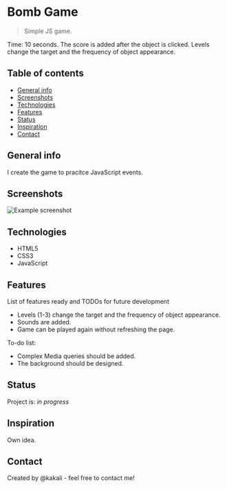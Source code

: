 # Bomb Game
> Simple JS game. 

Time: 10 seconds.
The score is added after the object is clicked.
Levels change the target and the frequency of object appearance.

## Table of contents
* [General info](#general-info)
* [Screenshots](#screenshots)
* [Technologies](#technologies)
* [Features](#features)
* [Status](#status)
* [Inspiration](#inspiration)
* [Contact](#contact)

## General info
I create the game to pracitce JavaScript events. 

## Screenshots
![Example screenshot](./img/screenshot.png)

## Technologies
* HTML5
* CSS3
* JavaScript

## Features
List of features ready and TODOs for future development
* Levels (1-3) change the target and the frequency of object appearance.
* Sounds are added.
* Game can be played again without refreshing the page. 

To-do list:
* Complex Media queries should be added.
* The background should be designed. 

## Status
Project is: _in progress_

## Inspiration
Own idea. 

## Contact
Created by @kakali - feel free to contact me!
